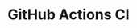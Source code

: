 # GitHub Actions CI





































































































































































































































































































































































































































































































































































































































































































































































































































































































































































































































































